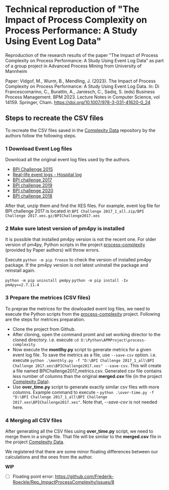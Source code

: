 # Technical reproduction of "The Impact of Process Complexity on Process Performance: A Study Using Event Log Data"

Reproduction of the research results of the paper "The Impact of Process Complexity on Process Performance: A Study Using Event Log Data” as part of a group project in Advanced Process Mining from University of Mannheim

Paper:
Vidgof, M., Wurm, B., Mendling, J. (2023). The Impact of Process Complexity on Process Performance: A Study Using Event Log Data. In: Di Francescomarino, C., Burattin, A., Janiesch, C., Sadiq, S. (eds) Business Process Management. BPM 2023. Lecture Notes in Computer Science, vol 14159. Springer, Cham. https://doi.org/10.1007/978-3-031-41620-0_24

## Steps to recreate the CSV files

To recreate the CSV files saved in the [Complexity Data](https://github.com/MaxVidgof/complexity-data) repository by the authors follow the following steps.

### 1 Download Event Log files

Download all the original event log files used by the authors.

- [BPI Challenge 2015](https://data.4tu.nl/collections/_/5065424/1)
- [Real-life event logs - Hospital log](https://data.4tu.nl/articles/_/12716513/1)
- [BPI challenge 2017](https://data.4tu.nl/articles/_/12696884/1)
- [BPI challenge 2019](https://data.4tu.nl/articles/_/12715853/1)
- [BPI challenge 2020](https://data.4tu.nl/collections/_/5065541/1)
- [BPI challenge 2018](https://data.4tu.nl/articles/_/12688355/1)

After that, unzip them and find the XES files. For example, event log file for BPI challenge 2017 is located in `BPI Challenge 2017_1_all.zip/BPI Challenge 2017.xes.gz/BPIChallenge2017.xes`

### 2 Make sure latest version of pm4py is installed

It is possible that installed pm4py version is not the recent one. For older version of pm4py, Python scripts in the project [process-complexity](https://github.com/MaxVidgof/process-complexity) (provided by Paper authors) will throw errors.

Execute `python -m pip freeze` to check the version of installed pm4py package. If the pm4py version is not latest uninstall the package and reinstall again.

`python -m pip uninstall pm4py`
`python -m pip install -Iv pm4py==2.7.11.4`

### 3 Prepare the metrices (CSV files)

To preprae the metrices for the dowloaded event log files, we need to execute the Python scripts from the [process-complexity](https://github.com/MaxVidgof/process-complexity) project. Following are the steps for metrices preparation.

- Clone the project from Github.
- After cloning, open the command promt and set working director to the cloned directory. i.e. execute `cd D:\Python\APMProject\process-complexity`
- Now execute the **montlhy.py** script to generate metrics for a given event log file. To save the metrics as a file, use `--save-csv` option. i.e. execute `python .\monthly.py -f "D:\BPI Challenge 2017_1_all\BPI Challenge 2017.xes\BPIChallenge2017.xes" --save-csv`. This will create a file named BPIChallenge2017_metrics.csv. Generated csv file contains less number of columns than the original **merged.csv** file (in the project [Complexity Data](https://github.com/MaxVidgof/complexity-data)).
- Use **over_time.py** script to generate exactly similar csv files with more columns. Example command to execute - `python .\over-time.py -f "D:\BPI Challenge 2017_1_all\BPI Challenge 2017.xes\BPIChallenge2017.xes"`. Note that, *--save-csv* is not needed here.

### 4 Merging all CSV files

After generating all the CSV files using **over_time.py** script, we need to merge them in a single file. That file will be similar to the **merged.csv** file in the project [Complexity Data](https://github.com/MaxVidgof/complexity-data).

We registered that there are some minor floating differences between our calculations and the ones from the author.

**WIP**

- [ ] Floating point error: https://github.com/Frederik-Roeckle/Rep_ImpactProcessComplexity/issues/8 
